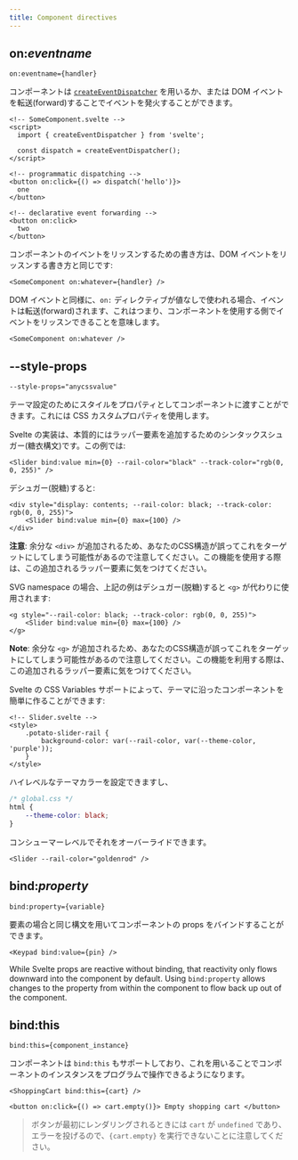 ```yaml
---
title: Component directives
---
```


## on:_eventname_

```svelte
on:eventname={handler}
```

コンポーネントは [`createEventDispatcher`](/docs/svelte#createeventdispatcher) を用いるか、または DOM イベントを転送(forward)することでイベントを発火することができます。

```svelte
<!-- SomeComponent.svelte -->
<script>
  import { createEventDispatcher } from 'svelte';

  const dispatch = createEventDispatcher();
</script>

<!-- programmatic dispatching -->
<button on:click={() => dispatch('hello')}>
  one
</button>

<!-- declarative event forwarding -->
<button on:click>
  two
</button>
```

コンポーネントのイベントをリッスンするための書き方は、DOM イベントをリッスンする書き方と同じです:

```svelte
<SomeComponent on:whatever={handler} />
```

DOM イベントと同様に、`on:` ディレクティブが値なしで使われる場合、イベントは転送(forward)されます、これはつまり、コンポーネントを使用する側でイベントをリッスンできることを意味します。

```svelte
<SomeComponent on:whatever />
```

## --style-props

```svelte
--style-props="anycssvalue"
```

テーマ設定のためにスタイルをプロパティとしてコンポーネントに渡すことができます。これには CSS カスタムプロパティを使用します。

Svelte の実装は、本質的にはラッパー要素を追加するためのシンタックスシュガー(糖衣構文)です。この例では:

```svelte
<Slider bind:value min={0} --rail-color="black" --track-color="rgb(0, 0, 255)" />
```

デシュガー(脱糖)すると:

```svelte
<div style="display: contents; --rail-color: black; --track-color: rgb(0, 0, 255)">
	<Slider bind:value min={0} max={100} />
</div>
```

**注意**: 余分な `<div>` が追加されるため、あなたのCSS構造が誤ってこれをターゲットにしてしまう可能性があるので注意してください。この機能を使用する際は、この追加されるラッパー要素に気をつけてください。

SVG namespace の場合、上記の例はデシュガー(脱糖)すると `<g>` が代わりに使用されます:

```svelte
<g style="--rail-color: black; --track-color: rgb(0, 0, 255)">
	<Slider bind:value min={0} max={100} />
</g>
```

**Note**: 余分な `<g>` が追加されるため、あなたのCSS構造が誤ってこれをターゲットにしてしまう可能性があるので注意してください。この機能を利用する際は、この追加されるラッパー要素に気をつけてください。

Svelte の CSS Variables サポートによって、テーマに沿ったコンポーネントを簡単に作ることができます:

```svelte
<!-- Slider.svelte -->
<style>
	.potato-slider-rail {
		background-color: var(--rail-color, var(--theme-color, 'purple'));
	}
</style>
```

ハイレベルなテーマカラーを設定できますし、

```css
/* global.css */
html {
	--theme-color: black;
}
```

コンシューマーレベルでそれをオーバーライドできます。

```svelte
<Slider --rail-color="goldenrod" />
```

## bind:_property_

```svelte
bind:property={variable}
```

要素の場合と同じ構文を用いてコンポーネントの props をバインドすることができます。

```svelte
<Keypad bind:value={pin} />
```

While Svelte props are reactive without binding, that reactivity only flows downward into the component by default. Using `bind:property` allows changes to the property from within the component to flow back up out of the component.

## bind:this

```svelte
bind:this={component_instance}
```

コンポーネントは `bind:this` もサポートしており、これを用いることでコンポーネントのインスタンスをプログラムで操作できるようになります。

```svelte
<ShoppingCart bind:this={cart} />

<button on:click={() => cart.empty()}> Empty shopping cart </button>
```

> ボタンが最初にレンダリングされるときには `cart` が `undefined` であり、エラーを投げるので、`{cart.empty}` を実行できないことに注意してください。
